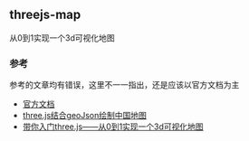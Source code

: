 ## threejs-map

从0到1实现一个3d可视化地图

### 参考

参考的文章均有错误，这里不一一指出，还是应该以官方文档为主

- [官方文档](https://threejs.org/docs/index.html)
- [three.js结合geoJson绘制中国地图](https://zhuanlan.zhihu.com/p/109555689)
- [带你入门three.js——从0到1实现一个3d可视化地图](https://mp.weixin.qq.com/s/PO8QdanvtNr2QidrGYo24A)